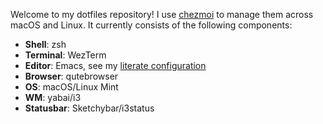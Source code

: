 Welcome to my dotfiles repository! I use [chezmoi](https://www.chezmoi.io/) to manage them across macOS and Linux. It currently consists of the following components:

* **Shell**: zsh
* **Terminal**: WezTerm
* **Editor**: Emacs, see my [literate configuration](dot_emacs.d/init.org)
* **Browser**: qutebrowser
* **OS**: macOS/Linux Mint
* **WM**: yabai/i3
* **Statusbar**: Sketchybar/i3status

